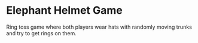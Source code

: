# Elephant Helmet Game
 Ring toss game where both players wear hats with randomly moving trunks and try to get rings on them.
